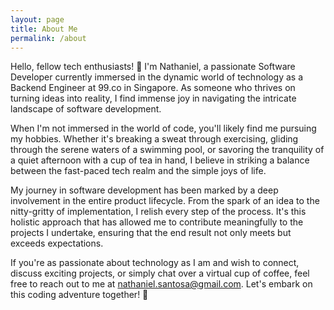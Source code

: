 ```yaml
---
layout: page
title: About Me
permalink: /about
---
```

Hello, fellow tech enthusiasts! 👋 I'm Nathaniel, a passionate Software Developer currently immersed in the dynamic world of technology as a Backend Engineer at 99.co in Singapore. As someone who thrives on turning ideas into reality, I find immense joy in navigating the intricate landscape of software development.

When I'm not immersed in the world of code, you'll likely find me pursuing my hobbies. Whether it's breaking a sweat through exercising, gliding through the serene waters of a swimming pool, or savoring the tranquility of a quiet afternoon with a cup of tea in hand, I believe in striking a balance between the fast-paced tech realm and the simple joys of life.

My journey in software development has been marked by a deep involvement in the entire product lifecycle. From the spark of an idea to the nitty-gritty of implementation, I relish every step of the process. It's this holistic approach that has allowed me to contribute meaningfully to the projects I undertake, ensuring that the end result not only meets but exceeds expectations.

If you're as passionate about technology as I am and wish to connect, discuss exciting projects, or simply chat over a virtual cup of coffee, feel free to reach out to me at nathaniel.santosa@gmail.com. Let's embark on this coding adventure together! 🚀
